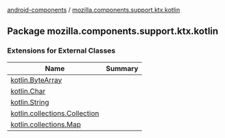 [android-components](../index.md) / [mozilla.components.support.ktx.kotlin](./index.md)

## Package mozilla.components.support.ktx.kotlin

### Extensions for External Classes

| Name | Summary |
|---|---|
| [kotlin.ByteArray](kotlin.-byte-array/index.md) |  |
| [kotlin.Char](kotlin.-char/index.md) |  |
| [kotlin.String](kotlin.-string/index.md) |  |
| [kotlin.collections.Collection](kotlin.collections.-collection/index.md) |  |
| [kotlin.collections.Map](kotlin.collections.-map/index.md) |  |
